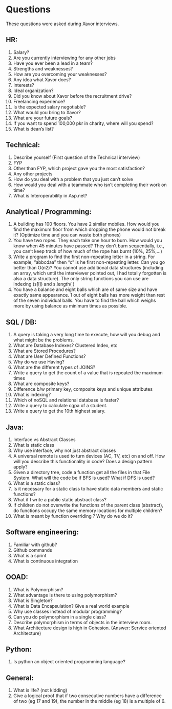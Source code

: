 # Questions
These questions were asked during Xavor interviews.

##	HR:
1.	Salary? 
2.	Are you currently interviewing for any other jobs
3.	Have you ever been a lead in a team?
4.	Strengths and weaknesses?
5.	How are you overcoming your weaknesses?
6.	Any idea what Xavor does?
7.	Interests?
8.	Ideal organization?
9.	Did you know about Xavor before the recruitment drive?
10.	Freelancing experience?
11.	Is the expected salary negotiable?
12.	What would you bring to Xavor?
13.	What are your future goals?
14.	If you want to spend 100,000 pkr in charity, where will you spend?
15.	What is dean’s list?

##	Technical:
1.	Describe yourself (First question of the Technical interview)
2.	FYP
3.	Other than FYP, which project gave you the most satisfaction?
4.	Any other projects
5.	How do you deal with a problem that you just can’t solve
6.	How would you deal with a teammate who isn’t completing their work on time?
7.	What is Interoperability in Asp.net?

##	Analytical / Programming:
1.	A building has 100 floors. You have 2 similar mobiles. How would you find the maximum floor from which dropping the phone would not break it? (Optimize time and you can waste both phones)
2.	You have two ropes. They each take one hour to burn. How would you know when 45 minutes have passed? They don’t burn sequentially, i.e., you can’t keep track of how much of the rope has burnt (10%, 25%,...)
3.	Write a program to find the first non-repeating letter in a string. For example, “abbcdaa” then “c” is he first non-repeating letter. Can you go better than O(n2)? You cannot use additional data structures (including an array, which until the interviewer pointed out, I had totally forgotten is also a data structure). The only string functions you can use are indexing (s[i]) and s.length( )
4.	You have a balance and eight balls which are of same size and have exactly same appearance. 1 out of eight balls has more weight than rest of the seven individual balls. You have to find the ball which weighs more by using balance as minimum times as possible.

##	SQL / DB:
1.	A query is taking a very long time to execute, how will you debug and what might be the problems.
2.	What are Database Indexes? Clustered Index, etc
3.	What are Stored Procedures?
4.	What are User Defined Functions?
5.	Why do we use Having?
6.	What are the different types of JOINS?
7.	Write a query to get the count of a value that is repeated the maximum times
8.	What are composite keys?
9.	Difference b/w primary key, composite keys and unique attributes
10.	What is indexing?
11.	Which of noSQL and relational database is faster?
12.	Write a query to calculate cgpa of a student.
13.	Write a query to get the 10th highest salary.

##	Java:
1.	Interface vs Abstract Classes
2.	What is static class
3.	Why use interface, why not just abstract classes
4.	A universal remote is used to turn devices (AC, TV, etc) on and off. How will you describe this functionality in code? Does a design pattern apply?
5.	Given a directory tree, code a function get all the files in that File System. What will the code be if BFS is used? What if DFS is used?
6.	What is a static class?
7.	Is it necessary for a static class to have static data members and static functions?
8.	What if I write a public static abstract class?
9.	If children do not overwrite the functions of the parent class (abstract), do functions occupy the same memory locations for multiple children?
10.	What is meant by function overriding ? Why do we do it?

##	Software engineering:
1.	Familiar with github?
2.	Github commands
3.	What is a sprint
4.	What is continuous integration

##	OOAD:
1.	What is Polymorphism?
2.	What advantage is there to using polymorphism?
3.	What is Singleton?
4.	What is Data Encapsulation? Give a real world example
5.	Why use classes instead of modular programming?
6.	Can you do polymorphism in a single class?
7.	Describe polymorphism in terms of objects in the interview room.
8.	What Architecture design is high in Cohesion. (Answer: Service oriented Architecture)

##	Python:
1.	Is python an object oriented programming language?

##	General:
1.	What is life? (not kidding)
2.	Give a logical proof that if two consecutive numbers have a difference of two (eg 17 and 19), the number in the middle (eg 18) is a multiple of 6.